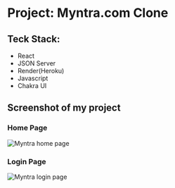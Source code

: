 <h1>Project: Myntra.com Clone</h1>
<h2>Teck Stack:</h2>
<ul>
<li>React</li>
<li>JSON Server</li>
<li>Render(Heroku)</li>
<li>Javascript</li>
<li>Chakra UI</li>
</ul>
<h2>Screenshot of my project</h2>
<h3>Home Page</h3>

<img src="https://user-images.githubusercontent.com/105901300/212710775-521a3b91-d50e-4e33-9455-319355eacb01.png" alt="Myntra home page"/>

<h3>Login Page</h3>
<img src="https://user-images.githubusercontent.com/105901300/212712431-38768737-72f5-4c13-9d8f-a48b26ad7514.png" alt="Myntra login page"/>




